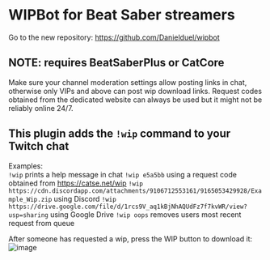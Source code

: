 # WIPBot for Beat Saber streamers

Go to the new repository: https://github.com/Danielduel/wipbot

## NOTE: requires BeatSaberPlus or CatCore

Make sure your channel moderation settings allow posting links in chat, otherwise only VIPs and above can post wip download links. Request codes obtained from the dedicated website can always be used but it might not be reliably online 24/7.

## This plugin adds the `!wip` command to your Twitch chat

Examples:  
`!wip` prints a help message in chat
`!wip e5a5bb` using a request code obtained from <https://catse.net/wip>
`!wip https://cdn.discordapp.com/attachments/9106712553161/9165053429928/Example_Wip.zip` using Discord
`!wip https://drive.google.com/file/d/1rcs9V_aq1kBjNhAQUdFz7f7kvWR/view?usp=sharing` using Google Drive
`!wip oops` removes users most recent request from queue

After someone has requested a wip, press the WIP button to download it:
![image](https://user-images.githubusercontent.com/45233053/205438155-c58a499b-1b7a-4049-af67-30d15e1b1f6e.png)
